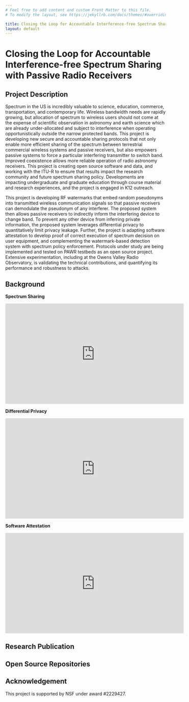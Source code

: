 ```yaml
---
# Feel free to add content and custom Front Matter to this file.
# To modify the layout, see https://jekyllrb.com/docs/themes/#overriding-theme-defaults

title: Closing the Loop for Accountable Interference-free Spectrum Sharing with Passive Radio Receivers
layout: default
---
```


# Closing the Loop for Accountable Interference-free Spectrum Sharing with Passive Radio Receivers

## Project Description

Spectrum in the US is incredibly valuable to science, education, commerce, transportation, and contemporary life. Wireless bandwidth needs are rapidly growing, but allocation of spectrum to wireless users should not come at the expense of scientific observation in astronomy and earth science which are already under-allocated and subject to interference when operating opportunistically outside the narrow protected bands. This project is developing new secure and accountable sharing protocols that not only enable more efficient sharing of the spectrum between terrestrial commercial wireless systems and passive receivers, but also empowers passive systems to force a particular interfering transmitter to switch band. Improved coexistence allows more reliable operation of radio astronomy receivers. This project is creating open source software and data, and working with the ITU-R to ensure that results impact the research community and future spectrum sharing policy. Developments are impacting undergraduate and graduate education through course material and research experiences, and the project is engaged in K12 outreach.

This project is developing RF watermarks that embed random pseudonyms into transmitted wireless communication signals so that passive receivers can demodulate the pseudonym of any interferer. The proposed system then allows passive receivers to indirectly inform the interfering device to change band. To prevent any other device from inferring private information, the proposed system leverages differential privacy to quantitatively limit privacy leakage. Further, the project is adapting software attestation to develop proof of correct execution of spectrum decision on user equipment, and complementing the watermark-based detection system with spectrum policy enforcement. Protocols under study are being implemented and tested on PAWR testbeds as an open source project. Extensive experimentation, including at the Owens Valley Radio Observatory, is validating the technical contributions, and quantifying its performance and robustness to attacks.

## Background

**Spectrum Sharing**
<!-- <iframe width="600" height="360" src="https://www.youtube.com/watch?v=de4O8ZrldpU" frameborder="0" allow="accelerometer; autoplay; encrypted-media; gyroscope; picture-in-picture" allowfullscreen></iframe> -->
<iframe width="560" height="315" src="https://www.youtube.com/embed/de4O8ZrldpU" frameborder="0" allow="accelerometer; autoplay; clipboard-write; encrypted-media; gyroscope; picture-in-picture" allowfullscreen></iframe>


**Differential Privacy**
<!-- <iframe width="600" height="360" src="https://www.youtube.com/watch?v=gI0wk1CXlsQ" frameborder="0" allow="accelerometer; autoplay; encrypted-media; gyroscope; picture-in-picture" allowfullscreen></iframe> -->
<iframe width="560" height="315" src="https://www.youtube.com/embed/gI0wk1CXlsQ" frameborder="0" allow="accelerometer; autoplay; clipboard-write; encrypted-media; gyroscope; picture-in-picture" allowfullscreen></iframe>


**Software Attestation**
<!-- <iframe width="600" height="360" src="https://www.youtube.com/watch?v=22ttDmu3VMY&t=867s" frameborder="0" allow="accelerometer; autoplay; encrypted-media; gyroscope; picture-in-picture" allowfullscreen></iframe> -->
<iframe width="560" height="315" src="https://www.youtube.com/embed/22ttDmu3VMY" frameborder="0" allow="accelerometer; autoplay; clipboard-write; encrypted-media; gyroscope; picture-in-picture" allowfullscreen></iframe>

## Research Publication

## Open Source Repositories

## Acknowledgement

This project is supported by NSF under award #2229427.


<!-- 
## Team
HeatDeCam was developed by the following team of academica researchers:

&nbsp;&nbsp;&nbsp;&nbsp;&nbsp;&nbsp;&nbsp;&nbsp;**[Zhiyuan Yu](https://zh1yu4nyu.github.io/)** at Washington University in St. Louis  
&nbsp;&nbsp;&nbsp;&nbsp;&nbsp;&nbsp;&nbsp;&nbsp;**[Zhuohang Li](http://web.eecs.utk.edu/~zli96/)** at University of Tennessee, Knoxville  
&nbsp;&nbsp;&nbsp;&nbsp;&nbsp;&nbsp;&nbsp;&nbsp;**[Yuanhaur Chang](https://changoliver.github.io/)** at Washington University in St. Louis  
&nbsp;&nbsp;&nbsp;&nbsp;&nbsp;&nbsp;&nbsp;&nbsp;**[Skylar Fong](https://www.linkedin.com/in/skylarfong/)** at Washington University in St. Louis  
&nbsp;&nbsp;&nbsp;&nbsp;&nbsp;&nbsp;&nbsp;&nbsp;**[Jian Liu](https://web.eecs.utk.edu/~jliu/)** at University of Tennessee, Knoxville  
&nbsp;&nbsp;&nbsp;&nbsp;&nbsp;&nbsp;&nbsp;&nbsp;**[Ning Zhang](https://engineering.wustl.edu/faculty/Ning-Zhang.html)** at Washington University in St. Louis  

<p style='text-align: center'> Contact us at <a href="mailto:yu.zhiyuan@wustl.edu">yu.zhiyuan@wustl.edu</a></p>

<center><img src="logos/WUSTL.png" alt="WashU_logo" width="200"/><img src="logos/UTK.jpg" alt="UTK_logo" width="170"/></center>

## Features

**Motivation of This Work**

This work is motivated by the gap of existing detection methods and our obervations on the heat dissipation patterns of spy cameras.

There have been both commercial products and research prototypes that leverage radiofrequency (RF) signals and optical reflections to detect spy cameras. While achieving impressive detection performance, they could be limited in detecting non-wirelessly connected cameras and usability. To fill the gap, we leverage thermal imagery as the detection vector. An example of heat dissipation patterns in shown in the figures below. 

<center><img src="figs/Angle1.png" alt="Angle1" width="200"/><img src="figs/Angle2.png" alt="Angle2" width="200"/></center>

We observe that the spy camera disguised as a charger plug (at the top in black) exhibits additional uneven heat distribution, as compared to the regular charger plug (at the bottom in white). This is because spy cameras have to add unique hardware components (e.g., SD cards, image sensors) without changing the original form factor. It will unavoidable affect internal layout that was originally optimized for heat dissipation. 

**Key Approach**

However, it is almost impossible that we require users to manually distinguish heat patterns with their raw eyes. We develop a data-driven approach with designed neural network model to recognize and locate the spy cameras.

We collect the first thermal image dataset of spy cameras. It consists of over 22,056 images collected from six rooms across three scenarios, Airbnb, hotel, and office. A total of eleven heterogeneous spy cameras with varying properties in apperances, functionalities, brands, costs.

<center><img src="figs/Spycams.jpg" alt="Spycams" width="230"/>&nbsp;&nbsp;<img src="figs/Rooms.png" alt="Rooms" width="260"/></center>

The overall workflow of our detection algorithm is depicted in the figure.

<center><img src="figs/Workflow.png" alt="Workflow" width="830"/></center>

The key design elements include:

- Thermal-visual registration to align spatial features
- Adaptive soft mask to mitigate environmental influences while preserving context
- Neural-network-based feature extraction and recognition 
- CAM-based visualization of hidden locations of spy cameras

The structural design of the neural network incorporates ResNet-based feature extration and attention module that enables effective learning of heat pattern features.

<center><img src="figs/NeuralNetwork.png" alt="NeuralNetwork" width="600"/></center>

**Experiments in the Real World**

We developed an Android app as a prototype of our approach. Besides evaluation on our collected dataset, we also invited people to use our prototype to find hidden spy cameras deployed in a simulated room. Our method is shown to be superior to commercial products in both detection rate and false positive. To test the robustness in high-temperature environments, we also conduct experiments in a room with temperature over 104°F.

<center><img src="figs/Detectors.jpg" alt="Detectors" width="230"/>&nbsp;&nbsp;<img src="figs/InPersonRoom.jpg" alt="Room" width="230"/>&nbsp;&nbsp;<img src="figs/AdvEnv.png" alt="AdvEnv" width="172"/></center>

For more details of our work, please see our [paper](https://dl.acm.org/doi/10.1145/3548606.3560669). Also please contact us if you have any questions! -->

